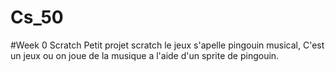 # Cs_50

#Week 0 Scratch
	Petit projet scratch le jeux s'apelle pingouin musical,
	C'est un jeux ou on joue de la musique a l'aide d'un sprite de pingouin.
